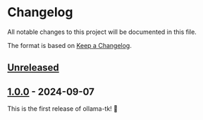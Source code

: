# Changelog

All notable changes to this project will be documented in this file.

The format is based on [Keep a Changelog](https://keepachangelog.com/en/1.1.0/).

## [Unreleased]

## [1.0.0] - 2024-09-07

This is the first release of ollama-tk! 🎉

[Unreleased]: https://github.com/thegamecracks/dum-dum-irc/compare/v1.0.0...main
[1.0.0]: https://github.com/thegamecracks/dum-dum-irc/releases/tag/v1.0.0
